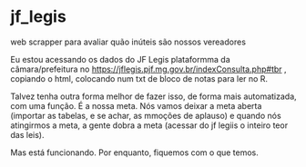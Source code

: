 # jf_legis
web scrapper para avaliar quão inúteis são nossos vereadores

Eu estou acessando os dados do JF Legis plataformma da câmara/prefeitura no <https://jflegis.pjf.mg.gov.br/indexConsulta.php#tbr> , copiando o html, colocando num txt de bloco de notas para ler no R.

Talvez tenha outra forma melhor de fazer isso, de forma mais automatizada, com uma função. É a nossa meta. Nós vamos deixar a meta aberta (importar as tabelas, e se achar, as mmoções de aplauso) e quando nós atingirmos a meta, a gente dobra a meta (acessar do jf legiis o inteiro teor das leis).

Mas está funcionando. Por enquanto, fiquemos com o que temos.
